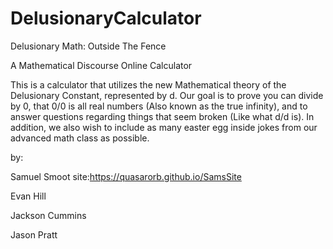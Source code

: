 # DelusionaryCalculator
Delusionary Math: Outside The Fence

A Mathematical Discourse Online Calculator

This is a calculator that utilizes the new Mathematical theory of the Delusionary Constant, represented by d. Our goal is to prove you can divide by 0, that 0/0 is all real numbers (Also known as the true infinity), and to answer questions regarding things that seem broken (Like what d/d is).
In addition, we also wish to include as many easter egg inside jokes from our advanced math class as possible.


by:

Samuel Smoot site:https://quasarorb.github.io/SamsSite

Evan Hill

Jackson Cummins

Jason Pratt
